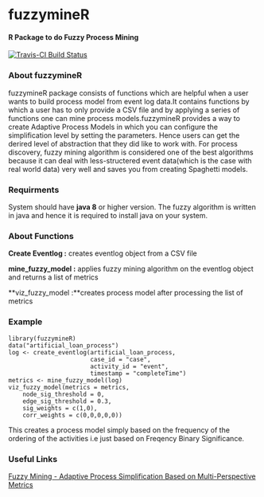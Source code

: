 # fuzzymineR #  

#### R Package to do Fuzzy Process Mining ####  

[![Travis-CI Build Status](https://travis-ci.org/nirmalpatel/fuzzymineR.svg?branch=master)](https://travis-ci.org/nirmalpatel/fuzzymineR)  


### About fuzzymineR ### 

fuzzymineR package consists of functions which are helpful when a user wants to 
build process model from event log data.It contains functions by which a user has to only provide a CSV file and by applying a series of functions one can mine process models.fuzzymineR provides a way to create Adaptive Process Models in which you can configure the simplification level by setting the parameters. Hence users can get the derired level of abstraction that they did like to work with. For process discovery, fuzzy mining algorithm is considered one of the best algorithms because it can deal with less-structered event data(which is the case with real world data) very well and saves you from creating Spaghetti models.


### Requirments ###  

System should have **java 8** or higher version. The fuzzy algorithm is written in java and hence it is required to install java on your system.

### About Functions ###  

**Create Eventlog :** creates eventlog object from a CSV file  

**mine_fuzzy_model :** applies fuzzy mining algorithm on the eventlog object and returns a list of metrics  

**viz_fuzzy_model :**creates process model after processing the list of metrics  


### Example ###  

`library(fuzzymineR)`  
`data("artificial_loan_process")`  
`log <- create_eventlog(artificial_loan_process,`  
`                       case_id = "case",`  
`                       activity_id = "event",`  
`                       timestamp = "completeTime")`  
`metrics <- mine_fuzzy_model(log)`  
`viz_fuzzy_model(metrics = metrics,`  
`    node_sig_threshold = 0,`  
`    edge_sig_threshold = 0.3,`  
`    sig_weights = c(1,0),`  
`    corr_weights = c(0,0,0,0,0))`  

    
This creates a process model simply based on the frequency of the ordering of the
activities i.e just based on Freqency Binary Significance.  


### Useful Links ###  

[Fuzzy Mining - Adaptive Process Simplification  Based on Multi-Perspective Metrics](http://citeseerx.ist.psu.edu/viewdoc/download?doi=10.1.1.81.1207&rep=rep1&type=pdf)  

